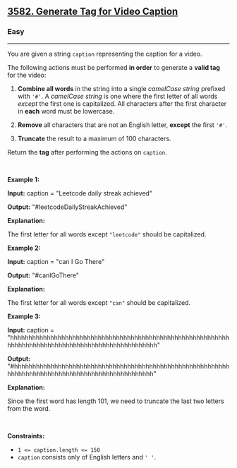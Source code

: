 <h2><a href="https://leetcode.com/problems/generate-tag-for-video-caption/">3582. Generate Tag for Video Caption</a></h2><h3>Easy</h3><hr><p>You are given a string <code><font face="monospace">caption</font></code> representing the caption for a video.</p>

<p>The following actions must be performed <strong>in order</strong> to generate a <strong>valid tag</strong> for the video:</p>

<ol>
	<li>
	<p><strong>Combine all words</strong> in the string into a single <em>camelCase string</em> prefixed with <code>&#39;#&#39;</code>. A <em>camelCase string</em> is one where the first letter of all words <em>except</em> the first one is capitalized. All characters after the first character in <strong>each</strong> word must be lowercase.</p>
	</li>
	<li>
	<p><b>Remove</b> all characters that are not an English letter, <strong>except</strong> the first <code>&#39;#&#39;</code>.</p>
	</li>
	<li>
	<p><strong>Truncate</strong> the result to a maximum of 100 characters.</p>
	</li>
</ol>

<p>Return the <strong>tag</strong> after performing the actions on <code>caption</code>.</p>

<p>&nbsp;</p>
<p><strong class="example">Example 1:</strong></p>

<div class="example-block">
<p><strong>Input:</strong> <span class="example-io">caption = &quot;Leetcode daily streak achieved&quot;</span></p>

<p><strong>Output:</strong> <span class="example-io">&quot;#leetcodeDailyStreakAchieved&quot;</span></p>

<p><strong>Explanation:</strong></p>

<p>The first letter for all words except <code>&quot;leetcode&quot;</code> should be capitalized.</p>
</div>

<p><strong class="example">Example 2:</strong></p>

<div class="example-block">
<p><strong>Input:</strong> <span class="example-io">caption = &quot;can I Go There&quot;</span></p>

<p><strong>Output:</strong> <span class="example-io">&quot;#canIGoThere&quot;</span></p>

<p><strong>Explanation:</strong></p>

<p>The first letter for all words except <code>&quot;can&quot;</code> should be capitalized.</p>
</div>

<p><strong class="example">Example 3:</strong></p>

<div class="example-block">
<p><strong>Input:</strong> <span class="example-io">caption = &quot;hhhhhhhhhhhhhhhhhhhhhhhhhhhhhhhhhhhhhhhhhhhhhhhhhhhhhhhhhhhhhhhhhhhhhhhhhhhhhhhhhhhhhhhhhhhhhhhhhhhhh&quot;</span></p>

<p><strong>Output:</strong> <span class="example-io">&quot;#hhhhhhhhhhhhhhhhhhhhhhhhhhhhhhhhhhhhhhhhhhhhhhhhhhhhhhhhhhhhhhhhhhhhhhhhhhhhhhhhhhhhhhhhhhhhhhhhhhh&quot;</span></p>

<p><strong>Explanation:</strong></p>

<p>Since the first word has length 101, we need to truncate the last two letters from the word.</p>
</div>

<p>&nbsp;</p>
<p><strong>Constraints:</strong></p>

<ul>
	<li><code>1 &lt;= caption.length &lt;= 150</code></li>
	<li><code>caption</code> consists only of English letters and <code>&#39; &#39;</code>.</li>
</ul>
